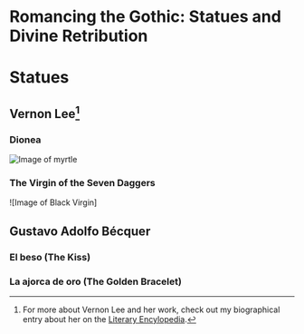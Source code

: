 # Romancing the Gothic: Statues and Divine Retribution
# Statues
## Vernon Lee[^1]
### Dionea

![Image of myrtle](https://static.wikia.nocookie.net/greekmythology/images/a/a7/5db8fdba1ef8f21a8fa48c3d8d9a02dd.jpg)

### The Virgin of the Seven Daggers

![Image of Black Virgin]

## Gustavo Adolfo Bécquer
### El beso (The Kiss)

### La ajorca de oro (The Golden Bracelet)

[^1]: For more about Vernon Lee and her work, check out my biographical entry about her on the [Literary Encylopedia](https://www.literaryencyclopedia.com/php/speople.php?rec=true&UID=2677). 
